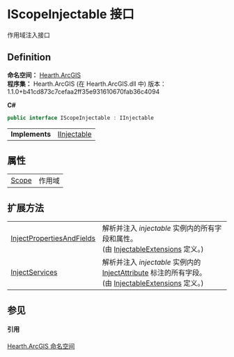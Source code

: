 # IScopeInjectable 接口


作用域注入接口



## Definition
**命名空间：** <a href="N_Hearth_ArcGIS">Hearth.ArcGIS</a>  
**程序集：** Hearth.ArcGIS (在 Hearth.ArcGIS.dll 中) 版本：1.1.0+b41cd873c7cefaa2ff35e931610670fab36c4094

**C#**
``` C#
public interface IScopeInjectable : IInjectable
```

<table><tr><td><strong>Implements</strong></td><td><a href="T_Hearth_ArcGIS_IInjectable">IInjectable</a></td></tr>
</table>



## 属性
<table>
<tr>
<td><a href="P_Hearth_ArcGIS_IScopeInjectable_Scope">Scope</a></td>
<td>作用域</td></tr>
</table>

## 扩展方法
<table>
<tr>
<td><a href="M_Hearth_ArcGIS_InjectableExtensions_InjectPropertiesAndFields">InjectPropertiesAndFields</a></td>
<td>解析并注入 <em>injectable</em> 实例内的所有字段和属性。<br />(由 <a href="T_Hearth_ArcGIS_InjectableExtensions">InjectableExtensions</a> 定义。)</td></tr>
<tr>
<td><a href="M_Hearth_ArcGIS_InjectableExtensions_InjectServices">InjectServices</a></td>
<td>解析并注入 <em>injectable</em> 实例内的 <a href="T_Hearth_ArcGIS_InjectAttribute">InjectAttribute</a> 标注的所有字段。<br />(由 <a href="T_Hearth_ArcGIS_InjectableExtensions">InjectableExtensions</a> 定义。)</td></tr>
</table>

## 参见


#### 引用
<a href="N_Hearth_ArcGIS">Hearth.ArcGIS 命名空间</a>  
